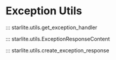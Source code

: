 # Exception Utils

::: starlite.utils.get_exception_handler

::: starlite.utils.ExceptionResponseContent

::: starlite.utils.create_exception_response
